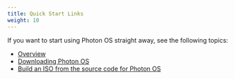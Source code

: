 ```yaml
---
title: Quick Start Links
weight: 10
---
```



If you want to start using Photon OS straight away, see the following topics:

- [Overview](../../overview/)
- [Downloading Photon OS](../../installation-guide/downloading-photon/)
- [Build an ISO from the source code for Photon OS](../../installation-guide/building-images/build-iso-from-source/)